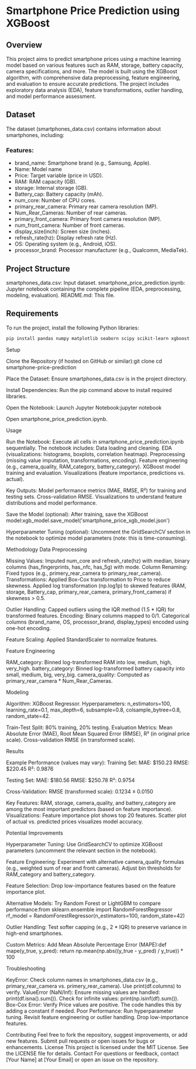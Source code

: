 # Smartphone Price Prediction using XGBoost
## Overview
This project aims to predict smartphone prices using a machine learning model based on various features such as RAM, storage, battery capacity, camera specifications, and more. The model is built using the XGBoost algorithm, with comprehensive data preprocessing, feature engineering, and evaluation to ensure accurate predictions. The project includes exploratory data analysis (EDA), feature transformations, outlier handling, and model performance assessment.

## Dataset
The dataset (smartphones_data.csv) contains information about smartphones, including:
### Features:
- brand_name: Smartphone brand (e.g., Samsung, Apple).
- Name: Model name 
- Price: Target variable (price in USD).
- RAM: RAM capacity (GB).
- storage: Internal storage (GB).
- Battery_cap: Battery capacity (mAh).
- num_core: Number of CPU cores.
- primary_rear_camera: Primary rear camera resolution (MP).
- Num_Rear_Cameras: Number of rear cameras.
- primary_front_camera: Primary front camera resolution (MP).
- num_front_camera: Number of front cameras.
- display_size(inch): Screen size (inches).
- refresh_rate(hz): Display refresh rate (Hz).
- OS: Operating system (e.g., Android, iOS).
- processor_brand: Processor manufacturer (e.g., Qualcomm, MediaTek).

## Project Structure

smartphones_data.csv: Input dataset.
smartphone_price_prediction.ipynb: Jupyter notebook containing the complete pipeline (EDA, preprocessing, modeling, evaluation).
README.md: This file.

## Requirements
To run the project, install the following Python libraries:
```bash
pip install pandas numpy matplotlib seaborn scipy scikit-learn xgboost
```

Setup

Clone the Repository (if hosted on GitHub or similar):git clone <repository-url>
cd smartphone-price-prediction


Place the Dataset:
Ensure smartphones_data.csv is in the project directory.


Install Dependencies:
Run the pip command above to install required libraries.


Open the Notebook:
Launch Jupyter Notebook:jupyter notebook


Open smartphone_price_prediction.ipynb.



Usage

Run the Notebook:
Execute all cells in smartphone_price_prediction.ipynb sequentially.
The notebook includes:
Data loading and cleaning.
EDA (visualizations: histograms, boxplots, correlation heatmap).
Preprocessing (missing value imputation, transformations, encoding).
Feature engineering (e.g., camera_quality, RAM_category, battery_category).
XGBoost model training and evaluation.
Visualizations (feature importance, predictions vs. actual).




Key Outputs:
Model performance metrics (MAE, RMSE, R²) for training and testing sets.
Cross-validation RMSE.
Visualizations to understand feature distributions and model performance.


Save the Model (optional):
After training, save the XGBoost model:xgb_model.save_model('smartphone_price_xgb_model.json')




Hyperparameter Tuning (optional):
Uncomment the GridSearchCV section in the notebook to optimize model parameters (note: this is time-consuming).



Methodology
Data Preprocessing

Missing Values: Imputed num_core and refresh_rate(hz) with median, binary columns (has_fingerprints, has_nfc, has_5g) with mode.
Column Renaming: Fixed typos (e.g., primery_rear_camera to primary_rear_camera).
Transformations:
Applied Box-Cox transformation to Price to reduce skewness.
Applied log transformation (np.log1p) to skewed features (RAM, storage, Battery_cap, primary_rear_camera, primary_front_camera) if skewness > 0.5.


Outlier Handling: Capped outliers using the IQR method (1.5 * IQR) for transformed features.
Encoding:
Binary columns mapped to 0/1.
Categorical columns (brand_name, OS, processor_brand, display_types) encoded using one-hot encoding.


Feature Scaling: Applied StandardScaler to normalize features.

Feature Engineering

RAM_category: Binned log-transformed RAM into low, medium, high, very_high.
battery_category: Binned log-transformed battery capacity into small, medium, big, very_big.
camera_quality: Computed as primary_rear_camera * Num_Rear_Cameras.

Modeling

Algorithm: XGBoost Regressor.
Hyperparameters:
n_estimators=100, learning_rate=0.1, max_depth=6, subsample=0.8, colsample_bytree=0.8, random_state=42.


Train-Test Split: 80% training, 20% testing.
Evaluation Metrics:
Mean Absolute Error (MAE), Root Mean Squared Error (RMSE), R² (in original price scale).
Cross-validation RMSE (in transformed scale).



Results

Example Performance (values may vary):
Training Set:
MAE: $150.23
RMSE: $220.45
R²: 0.9876


Testing Set:
MAE: $180.56
RMSE: $250.78
R²: 0.9754


Cross-Validation: RMSE (transformed scale): 0.1234 ± 0.0150


Key Features: RAM, storage, camera_quality, and battery_category are among the most important predictors (based on feature importance).
Visualizations:
Feature importance plot shows top 20 features.
Scatter plot of actual vs. predicted prices visualizes model accuracy.



Potential Improvements

Hyperparameter Tuning:
Use GridSearchCV to optimize XGBoost parameters (uncomment the relevant section in the notebook).


Feature Engineering:
Experiment with alternative camera_quality formulas (e.g., weighted sum of rear and front cameras).
Adjust bin thresholds for RAM_category and battery_category.


Feature Selection:
Drop low-importance features based on the feature importance plot.


Alternative Models:
Try Random Forest or LightGBM to compare performance:from sklearn.ensemble import RandomForestRegressor
rf_model = RandomForestRegressor(n_estimators=100, random_state=42)




Outlier Handling:
Test softer capping (e.g., 2 * IQR) to preserve variance in high-end smartphones.


Custom Metrics:
Add Mean Absolute Percentage Error (MAPE):def mape(y_true, y_pred):
    return np.mean(np.abs((y_true - y_pred) / y_true)) * 100





Troubleshooting

KeyError: Check column names in smartphones_data.csv (e.g., primary_rear_camera vs. primery_rear_camera). Use print(df.columns) to verify.
ValueError (NaN/Inf): Ensure missing values are handled: print(df.isna().sum()). Check for infinite values: print(np.isinf(df).sum()).
Box-Cox Error: Verify Price values are positive. The code handles this by adding a constant if needed.
Poor Performance:
Run hyperparameter tuning.
Revisit feature engineering or outlier handling.
Drop low-importance features.



Contributing
Feel free to fork the repository, suggest improvements, or add new features. Submit pull requests or open issues for bugs or enhancements.
License
This project is licensed under the MIT License. See the LICENSE file for details.
Contact
For questions or feedback, contact [Your Name] at [Your Email] or open an issue on the repository.
